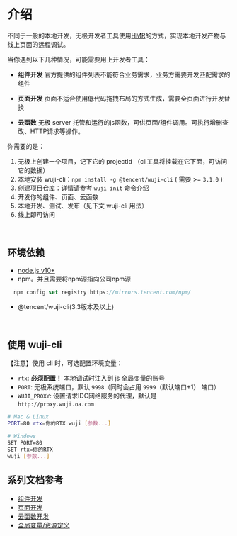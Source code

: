 # 介绍

不同于一般的本地开发，无极开发者工具使用[HMR](https://webpack.docschina.org/guides/hot-module-replacement/)的方式，实现本地开发产物与线上页面的远程调试。


当你遇到以下几种情况，可能需要用上开发者工具：

- **组件开发** 官方提供的组件列表不能符合业务需求，业务方需要开发匹配需求的组件

- **页面开发** 页面不适合使用低代码拖拽布局的方式生成，需要全页面进行开发替换

- **云函数** 无极 server 托管和运行的js函数，可供页面/组件调用。可执行增删查改、HTTP请求等操作。

你需要的是：

1. 无极上创建一个项目，记下它的 projectId （cli工具将挂载在它下面，可访问它的数据）
2. 本地安装 wuji-cli：`npm install -g @tencent/wuji-cli` ( 需要 >= `3.1.0` )
3. 创建项目仓库：详情请参考 `wuji init` 命令介绍
4. 开发你的组件、页面、云函数
5. 本地开发、测试、发布（见下文 wuji-cli 用法）
6. 线上即可访问

<br/>

## 环境依赖

- [node.js v10+](https://nodejs.org/dist/v10.23.0/)
- npm。并且需要将npm源指向公司npm源
```js
  npm config set registry https://mirrors.tencent.com/npm/
```
- @tencent/wuji-cli(3.3版本及以上)

<br/>

## 使用 wuji-cli

【注意】使用 cli 时，可选配置环境变量：

- `rtx`: **必须配置！** 本地调试时注入到 js 全局变量的账号
- `PORT`: 无极系统端口，默认 `9998`（同时会占用 `9999`（默认端口+1） 端口）
- `WUJI_PROXY`: 设置请求IDC网络服务的代理，默认是 `http://proxy.wuji.oa.com`

```sh
# Mac & Linux
PORT=80 rtx=你的RTX wuji [参数...]

# Windows
SET PORT=80
SET rtx=你的RTX
wuji [参数...]
```

## 系列文档参考

- [组件开发](http://v.oa.com/xy/docs/devtools/start-component.html)
- [页面开发](http://v.oa.com/xy/docs/devtools/start-page.html)
- [云函数开发](http://v.oa.com/xy/docs/devtools/start-func.html)
- [全局变量/资源定义](http://v.oa.com/xy/docs/devtools/globals.html)
